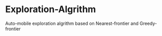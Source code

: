 # Exploration-Algrithm
Auto-mobile exploration algrithm based on Nearest-frontier and Greedy-frontier
